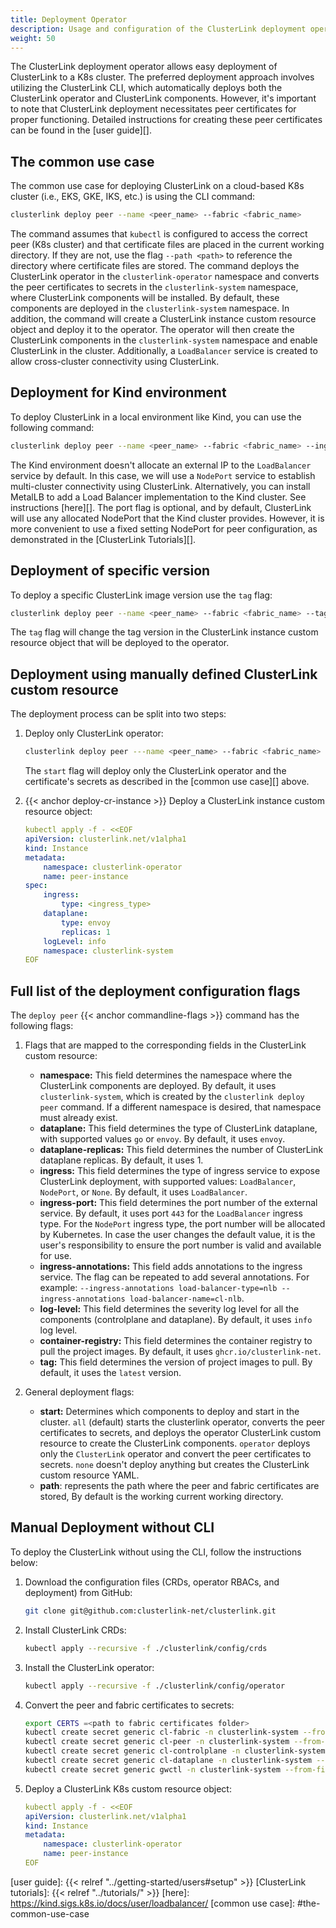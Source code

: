 ```yaml
---
title: Deployment Operator
description: Usage and configuration of the ClusterLink deployment operator
weight: 50
---
```


The ClusterLink deployment operator allows easy deployment of ClusterLink to a K8s cluster.
The preferred deployment approach involves utilizing the ClusterLink CLI,
which automatically deploys both the ClusterLink operator and ClusterLink components.
However, it's important to note that ClusterLink deployment necessitates peer certificates for proper functioning.
Detailed instructions for creating these peer certificates can be found in the [user guide][].

## The common use case

The common use case for deploying ClusterLink on a cloud-based K8s cluster (i.e., EKS, GKE, IKS, etc.) is using the CLI command:

```sh
clusterlink deploy peer --name <peer_name> --fabric <fabric_name>
```

The command assumes that `kubectl` is configured to access the correct peer (K8s cluster)
and that certificate files are placed in the current working directory.
If they are not, use the flag `--path <path>` to reference the directory where certificate files are stored.
The command deploys the ClusterLink operator in the `clusterlink-operator` namespace and converts
the peer certificates to secrets in the `clusterlink-system` namespace, where ClusterLink components will be installed.
By default, these components are deployed in the `clusterlink-system` namespace.
In addition, the command will create a ClusterLink instance custom resource object and deploy it to the operator.
The operator will then create the ClusterLink components in the `clusterlink-system` namespace and enable ClusterLink in the cluster.
Additionally, a `LoadBalancer` service is created to allow cross-cluster connectivity using ClusterLink.

## Deployment for Kind environment

To deploy ClusterLink in a local environment like Kind, you can use the following command:

```sh
clusterlink deploy peer --name <peer_name> --fabric <fabric_name> --ingress=NodePort --ingress-port=30443
```

The Kind environment doesn't allocate an external IP to the `LoadBalancer` service by default.
In this case, we will use a `NodePort` service to establish multi-cluster connectivity using ClusterLink.
Alternatively, you can install MetalLB to add a Load Balancer implementation to the Kind cluster. See instructions
[here][].
The port flag is optional, and by default, ClusterLink will use any allocated NodePort that the Kind cluster provides.
However, it is more convenient to use a fixed setting NodePort for peer configuration, as demonstrated in the
[ClusterLink Tutorials][].

## Deployment of specific version

To deploy a specific ClusterLink image version use the `tag` flag:

```sh
clusterlink deploy peer --name <peer_name> --fabric <fabric_name> --tag <version_tag>
```

The `tag` flag will change the tag version in the ClusterLink instance custom resource object that will be deployed to the operator.

## Deployment using manually defined ClusterLink custom resource

The deployment process can be split into two steps:

1. Deploy only ClusterLink operator:

    ```sh
    clusterlink deploy peer ---name <peer_name> --fabric <fabric_name> --start operator
    ```

    The `start` flag will deploy only the ClusterLink operator and the certificate's secrets as described in the [common use case][] above.

2. {{< anchor deploy-cr-instance >}} Deploy a ClusterLink instance custom resource object:

    ```yaml
    kubectl apply -f - <<EOF
    apiVersion: clusterlink.net/v1alpha1
    kind: Instance
    metadata:
        namespace: clusterlink-operator
        name: peer-instance
    spec:
        ingress:
            type: <ingress_type>
        dataplane:
            type: envoy
            replicas: 1
        logLevel: info
        namespace: clusterlink-system
    EOF
    ```

## Full list of the deployment configuration flags

The `deploy peer` {{< anchor commandline-flags >}} command has the following flags:

1. Flags that are mapped to the corresponding fields in the ClusterLink custom resource:

   - **namespace:** This field determines the namespace where the ClusterLink components are deployed.
    By default, it uses `clusterlink-system`, which is created by the `clusterlink deploy peer` command.
    If a different namespace is desired, that namespace must already exist.
   - **dataplane:** This field determines the type of ClusterLink dataplane, with supported values `go` or `envoy`. By default, it uses `envoy`.
   - **dataplane-replicas:** This field determines the number of ClusterLink dataplane replicas. By default, it uses 1.
   - **ingress:** This field determines the type of ingress service to expose ClusterLink deployment,
     with supported values: `LoadBalancer`, `NodePort`, or `None`. By default, it uses `LoadBalancer`.
   - **ingress-port:** This field determines the port number of the external service.
     By default, it uses port `443` for the `LoadBalancer` ingress type.
     For the `NodePort` ingress type, the port number will be allocated by Kubernetes.
     In case the user changes the default value, it is the user's responsibility to ensure the port number is valid and available for use.
   - **ingress-annotations:** This field adds annotations to the ingress service.
   The flag can be repeated to add several annotations. For example: `--ingress-annotations load-balancer-type=nlb --ingress-annotations load-balancer-name=cl-nlb`.
   - **log-level:** This field determines the severity log level for all the components (controlplane and dataplane).
     By default, it uses `info` log level.
   - **container-registry:** This field determines the container registry to pull the project images.
     By default, it uses `ghcr.io/clusterlink-net`.
   - **tag:** This field determines the version of project images to pull. By default, it uses the `latest` version.

2. General deployment flags:
   - **start:** Determines which components to deploy and start in the cluster.
        `all` (default) starts the clusterlink operator, converts the peer certificates to secrets,
        and deploys the operator ClusterLink custom resource to create the ClusterLink components.
        `operator` deploys only the `ClusterLink` operator and convert the peer certificates to secrets.
        `none` doesn't deploy anything but creates the ClusterLink custom resource YAML.
   - **path**: represents the path where the peer and fabric certificates are stored,
        By default is the working current working directory.

## Manual Deployment without CLI

To deploy the ClusterLink without using the CLI, follow the instructions below:

1. Download the configuration files (CRDs, operator RBACs, and deployment) from GitHub:

    ```sh
    git clone git@github.com:clusterlink-net/clusterlink.git
    ```

2. Install ClusterLink CRDs:

    ```sh
    kubectl apply --recursive -f ./clusterlink/config/crds
    ```

3. Install the ClusterLink operator:

    ```sh
    kubectl apply --recursive -f ./clusterlink/config/operator
    ```

4. Convert the peer and fabric certificates to secrets:

    ```sh
    export CERTS =<path to fabric certificates folder>
    kubectl create secret generic cl-fabric -n clusterlink-system --from-file=ca=$CERTS /cert.pem
    kubectl create secret generic cl-peer -n clusterlink-system --from-file=ca=$CERTS /peer1/cert.pem
    kubectl create secret generic cl-controlplane -n clusterlink-system --from-file=cert=$CERTS /peer1/controlplane/cert.pem --from-file=key=$CERTS /peer1/controlplane/key.pem
    kubectl create secret generic cl-dataplane -n clusterlink-system --from-file=cert=$CERTS /peer1/dataplane/cert.pem --from-file=key=$CERTS /peer1/dataplane/key.pem
    kubectl create secret generic gwctl -n clusterlink-system --from-file=cert=$CERTS /peer1/gwctl/cert.pem --from-file=key=$CERTS /peer1/gwctl/key.pem
    ```

5. Deploy a ClusterLink K8s custom resource object:

    ```yaml
    kubectl apply -f - <<EOF
    apiVersion: clusterlink.net/v1alpha1
    kind: Instance
    metadata:
        namespace: clusterlink-operator
        name: peer-instance
    EOF
    ```

[user guide]: {{< relref "../getting-started/users#setup" >}}
[ClusterLink tutorials]: {{< relref "../tutorials/" >}} 
[here]: https://kind.sigs.k8s.io/docs/user/loadbalancer/
[common use case]: #the-common-use-case

